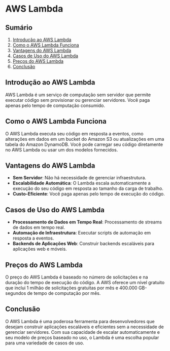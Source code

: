 # AWS Lambda

## Sumário
1. [Introdução ao AWS Lambda](#introdução-ao-aws-lambda)
2. [Como o AWS Lambda Funciona](#como-o-aws-lambda-funciona)
3. [Vantagens do AWS Lambda](#vantagens-do-aws-lambda)
4. [Casos de Uso do AWS Lambda](#casos-de-uso-do-aws-lambda)
5. [Preços do AWS Lambda](#preços-do-aws-lambda)
6. [Conclusão](#conclusão)

## Introdução ao AWS Lambda
AWS Lambda é um serviço de computação sem servidor que permite executar código sem provisionar ou gerenciar servidores. Você paga apenas pelo tempo de computação consumido.

## Como o AWS Lambda Funciona
O AWS Lambda executa seu código em resposta a eventos, como alterações em dados em um bucket do Amazon S3 ou atualizações em uma tabela do Amazon DynamoDB. Você pode carregar seu código diretamente no AWS Lambda ou usar um dos modelos fornecidos.

## Vantagens do AWS Lambda
- **Sem Servidor**: Não há necessidade de gerenciar infraestrutura.
- **Escalabilidade Automática**: O Lambda escala automaticamente a execução do seu código em resposta ao tamanho da carga de trabalho.
- **Custo-Eficiente**: Você paga apenas pelo tempo de execução do código.

## Casos de Uso do AWS Lambda
- **Processamento de Dados em Tempo Real**: Processamento de streams de dados em tempo real.
- **Automação de Infraestrutura**: Executar scripts de automação em resposta a eventos.
- **Backends de Aplicações Web**: Construir backends escaláveis para aplicações web e móveis.

## Preços do AWS Lambda
O preço do AWS Lambda é baseado no número de solicitações e na duração do tempo de execução do código. A AWS oferece um nível gratuito que inclui 1 milhão de solicitações gratuitas por mês e 400.000 GB-segundos de tempo de computação por mês.

## Conclusão
O AWS Lambda é uma poderosa ferramenta para desenvolvedores que desejam construir aplicações escaláveis e eficientes sem a necessidade de gerenciar servidores. Com sua capacidade de escalar automaticamente e seu modelo de preços baseado no uso, o Lambda é uma escolha popular para uma variedade de casos de uso.
